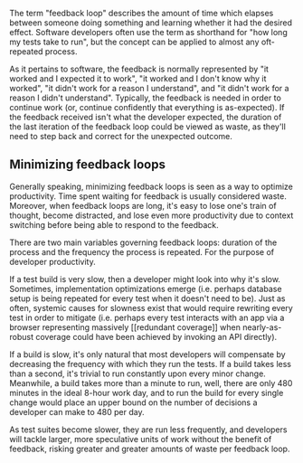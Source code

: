 The term "feedback loop" describes the amount of time which elapses between someone doing something and learning whether it had the desired effect. Software developers often use the term as shorthand for "how long my tests take to run", but the concept can be applied to almost any oft-repeated process. 

As it pertains to software, the feedback is normally represented by "it worked and I expected it to work", "it worked and I don't know why it worked", "it didn't work for a reason I understand", and "it didn't work for a reason I didn't understand". Typically, the feedback is needed in order to continue work (or, continue confidently that everything is as-expected). If the feedback received isn't what the developer expected, the duration of the last iteration of the feedback loop could be viewed as waste, as they'll need to step back and correct for the unexpected outcome.

## Minimizing feedback loops

Generally speaking, minimizing feedback loops is seen as a way to optimize productivity. Time spent waiting for feedback is usually considered waste. Moreover, when feedback loops are long, it's easy to lose one's train of thought, become distracted, and lose even more productivity due to context switching before being able to respond to the feedback.

There are two main variables governing feedback loops: duration of the process and the frequency the process is repeated. For the purpose of developer productivity. 

If a test build is very slow, then a developer might look into why it's slow. Sometimes, implementation optimizations emerge (i.e. perhaps database setup is being repeated for every test when it doesn't need to be). Just as often, systemic causes for slowness exist that would require rewriting every test in order to mitigate (i.e. perhaps every test interacts with an app via a browser representing massively [[redundant coverage]] when nearly-as-robust coverage could have been achieved by invoking an API directly).

If a build is slow, it's only natural that most developers will compensate by decreasing the frequency with which they run the tests. If a build takes less than a second, it's trivial to run constantly upon every minor change. Meanwhile, a build takes more than a minute to run, well, there are only 480 minutes in the ideal 8-hour work day, and to run the build for every single change would place an upper bound on the number of decisions a developer can make to 480 per day.

As test suites become slower, they are run less frequently, and developers will tackle larger, more speculative units of work without the benefit of feedback, risking greater and greater amounts of waste per feedback loop.